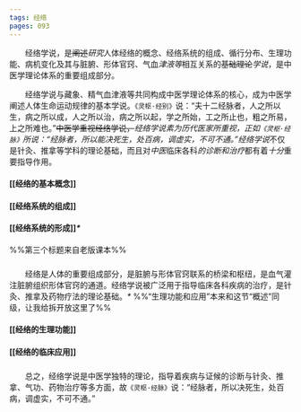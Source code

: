 ```yaml
---
tags: 经络 
pages: 093
---
```

&emsp;&emsp;经络学说，是~~阐述~~<dfn>研究</dfn>人体经络的概念、经络系统的组成、循行分布、生理功能、病机变化及其与脏腑、形体官窍、气血<dfn>津液等</dfn>相互关系的~~基础理论~~<dfn>学说</dfn>，是中医学理论体系的重要组成部分。

&emsp;&emsp;经络学说与藏象、精气血津液等共同构成中医学理论体系的核心，成为中医学阐述人体生命运动规律的基本学说。`《灵枢·经别》`说：“夫十二经脉者，人之所以生，病之所以成，人之所以治，病之所以起，学之所始，工之所止也，粗之所易，上之所难也。”~~中医学重视经络学说，~~<dfn>经络学说素为历代医家所重视，正如`《灵枢·经脉》`所说：“经脉者，所以能决死生，处百病，调虚实，不可不通。”经络学说</dfn>不仅是针灸、推拿等学科的理论基础，而且对<dfn>中医</dfn>临床各科<dfn>的诊断和治疗</dfn>都有着<dfn>十分</dfn>重要指导作用。

#### [[经络的基本概念]]
#### [[经络系统的组成]]
#### [[经络系统的形成]]<dfn>\*</dfn>
%%第三个标题来自老版课本%%
###
&emsp;&emsp;经络是人体的重要组成部分，是脏腑与形体官窍联系的桥梁和枢纽，是血气灌注脏腑组织形体官窍的通道。经络学说被广泛用于指导临床各科疾病的治疗，是针灸、推拿及药物疗法的理论基础。<dfn>\*</dfn>
%%“生理功能和应用”本来和这节“概述”同级，让我给拆开放这里了%%
#### [[经络的生理功能]]
#### [[经络的临床应用]]
###
&emsp;&emsp;总之，经络学说是中医学独特的理论，指导着疾病与证候的诊断与针灸、推拿、气功、药物治疗等多方面，故`《灵枢·经脉》`说：“经脉者，所以决死生，处百病，调虚实，不可不通。”